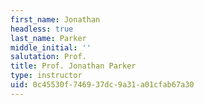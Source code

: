 ```yaml
---
first_name: Jonathan
headless: true
last_name: Parker
middle_initial: ''
salutation: Prof.
title: Prof. Jonathan Parker
type: instructor
uid: 0c45530f-7469-37dc-9a31-a01cfab67a30
---
```

